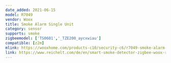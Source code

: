 ```yaml
---
date_added: 2021-06-15
model: R7049
vendor: Woox
title: Smoke Alarm Single Unit
category: sensor
supports: smoke
zigbeemodel: ['TS0601','_TZE200_aycxwiau']
compatible: [z2m]
mlink: https://wooxhome.com/products-c10/security-c6/r7049-smoke-alarm-single-unit-p70
link: https://www.reichelt.com/de/en/smart-smoke-detector-zigbee-woox-r7049-p298800.html
---
```


